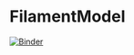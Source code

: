 # FilamentModel
[![Binder](https://mybinder.org/badge_logo.svg)](https://mybinder.org/v2/gh/jaimit19/FilamentModel.git/master)
